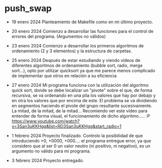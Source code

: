 # push_swap 
- 19 enero 2024 Planteamiento de Makefile como en mi último proyecto.
  
- 20 enero 2024 Comienzo a desarrollar las funciones para el control de errores del programa. (Argumentos no válidos)
  
- 23 enero 2024 Comienzo a desarrollar los primeros algoritmos de ordenamiento (2 y 3 elementos) y la estructura de carpetas.
  
- 25 enero 2024 Después de estar estudiando y viendo vídeos de diferentes algoritmos de ordenamiento (bubble sort, radix, merge sort...), opto por utilizar quicksort ya que me parece menos complicado de implementar que otros en relación a su eficiencia
  
- 27 enero 2024 Mi programa funciona con la utilización del algoritmo quick sort, donde se debe localizar un "pivote" sobre el que, de forma recursiva, se va ordenando en una pila los valores que hay por debajo y en otra los valores que por encima de este. El problema se va dividiendo en segmentos haciendo el pivote del grupo resultante sucesivamente. La mitad, de la mitad, de la mitad... Recomiendo ver este vídeo para entender de forma visual, el funcionamiento de dicho algoritmo..... :P https://www.youtube.com/watch?v=3San3uKKHgg&list=RD3San3uKKHgg&start_radio=1
  
- 1 febrero 2024 Proyecto finalizado. Controlo la posibilidad de que introduciendo +0, +0000, +000.... el programa entregue error, ya que considero que al ser 0 un valor neutro (ni positivo, ni negativo), es un argumento no válido para mi programa.

- 3 febrero 2024
Proyecto entregado.
